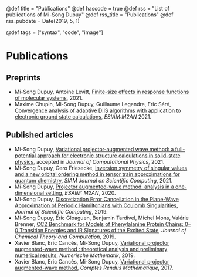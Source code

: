 @def title = "Publications"
@def hascode = true
@def rss = "List of publications of Mi-Song Dupuy"
@def rss_title = "Publications"
@def rss_pubdate = Date(2019, 5, 1)

@def tags = ["syntax", "code", "image"]

# Publications

## Preprints

  * Mi-Song Dupuy, Antoine Levitt, [Finite-size effects in response functions of molecular systems](https://hal.archives-ouvertes.fr/hal-03145143), 2021.
  * Maxime Chupin, Mi-Song Dupuy, Guillaume Legendre, Eric Séré, [Convergence analysis of adaptive DIIS algorithms with application to electronic ground state calculations](https://hal.archives-ouvertes.fr/hal-02492983/document), _ESIAM:M2AN_ 2021.

## Published articles
  * Mi-Song Dupuy, [Variational projector-augmented wave method: a full-potential approach for electronic structure calculations in solid-state physics](https://arxiv.org/abs/2002.00512), accepted in _Journal of Computational Physics_, 2021.
  * Mi-Song Dupuy, Gero Friesecke, [Inversion symmetry of singular values and a new orbital ordering method in tensor train approximations for quantum chemistry](https://epubs.siam.org/doi/10.1137/20M1320122), _SIAM Journal on Scientific Computing_, 2021.
  * Mi-Song Dupuy, [Projector augmented-wave method: analysis in a one-dimensional setting](https://doi.org/10.1051/m2an/2019017), _ESAIM: M2AN_, 2020.
  * Mi-Song Dupuy, [Discretization Error Cancellation in the Plane-Wave Approximation of Periodic Hamiltonians with Coulomb Singularities](https://link.springer.com/article/10.1007/s10915-019-00959-6), _Journal of Scientific Computing_, 2019.
  * Mi-Song Dupuy, Eric Gloaguen, Benjamin Tardivel, Michel Mons, Valérie Brenner, [CC2 Benchmark for Models of Phenylalanine Protein Chains: 0–0 Transition Energies and IR Signatures of the Excited State](https://pubs.acs.org/doi/abs/10.1021/acs.jctc.9b00923), _Journal of Chemical Theory and Computation_, 2019.
  * Xavier Blanc, Eric Cancès, Mi-Song Dupuy, [Variational projector augmented-wave method : theoretical analysis and preliminary numerical results](https://link.springer.com/article/10.1007/s00211-019-01082-2), _Numerische Mathematik_, 2019.
  * Xavier Blanc, Eric Cancès, Mi-Song Dupuy, [Variational projector augmented-wave method](https://www.sciencedirect.com/science/article/pii/S1631073X17301462), _Comptes Rendus Mathématique_, 2017.